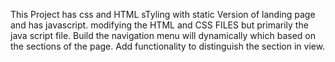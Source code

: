 This Project has css and HTML sTyling with static Version  of landing page and has javascript.
modifying the HTML and CSS FILES but primarily the java script file.
 Build the navigation menu will dynamically which based on the sections of the page.
Add functionality to distinguish the section in view.
 
